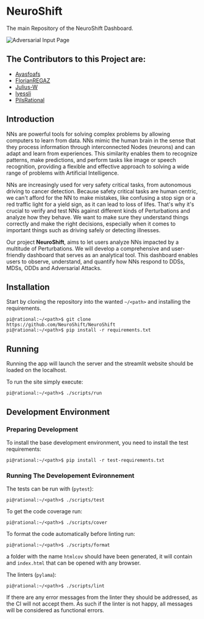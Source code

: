# NeuroShift

The main Repository of the NeuroShift Dashboard.

![Adversarial Input Page](https://i.postimg.cc/x1SBJMQx/image.png)

## The Contributors to this Project are:

* [Ayasfoafs](https://github.com/Ayasfoafs)
* [FlorianREGAZ](https://github.com/FlorianREGAZ)
* [Julius-W](https://github.com/Julius-W)
* [lyessli](https://github.com/lyessli)
* [PiIsRational](https://github.com/PiIsRational)

## Introduction
NNs are powerful tools for solving complex problems by allowing
computers to learn from data. NNs mimic the human brain in the
sense that they process information through interconnected Nodes (neurons) and
can adapt and learn from experiences. This similarity enables them to
recognize patterns, make predictions, and perform tasks like image or
speech recognition, providing a flexible and effective approach to solving a
wide range of problems with Artificial Intelligence.

NNs are increasingly used for very safety critical tasks,
from autonomous driving to cancer detection.
Because safety critical tasks are human centric,
we can't afford for the NN to make mistakes,
like confusing a stop sign or a red traffic light for a yield sign, as it can lead to loss of lifes.
That's why it's crucial to verify and test NNs against different kinds of Perturbations and
analyze how they behave. We want to make sure they understand things correctly and
make the right decisions,
especially when it comes to important things such as driving safely or detecting illnesses.

Our project **NeuroShift**, aims to let users
analyze NNs impacted by a multitude of Perturbations.
We will develop a comprehensive and user-friendly dashboard that serves
as an analytical tool. This dashboard enables users to observe, understand,
and quantify how NNs respond to DDSs, MDSs, ODDs
and Adversarial Attacks.

## Installation

Start by cloning the repository into the wanted `~/<path>` and installing the requirements.
```console
pi@rational:~/<path>$ git clone https://github.com/NeuroShift/NeuroShift
pi@rational:~/<path>$ pip install -r requirements.txt
```

## Running

Running the app will launch the server and the streamlit website should be loaded on the localhost.

To run the site simply execute:
```console
pi@rational:~/<path>$ ./scripts/run
```

## Development Environment

### Preparing Development

To install the base development environment, you need to install the test requirements:
```console
pi@rational:~/<path>$ pip install -r test-requirements.txt
```

### Running The Developement Evironnement

The tests can be run with (`pytest`):
```console
pi@rational:~/<path>$ ./scripts/test
```

To get the code coverage run:
```console
pi@rational:~/<path>$ ./scripts/cover
```

To format the code automatically before linting run:
```console
pi@rational:~/<path>$ ./scripts/format
```

a folder with the name `htmlcov` should have been generated,
it will contain and `index.html` that can be opened with any browser.

The linters (`pylama`):
```console
pi@rational:~/<path>$ ./scripts/lint
```

If there are any error messages from the linter they should be addressed, as the CI will not accept them.
As such if the linter is not happy, all messages will be considered as functional errors.
